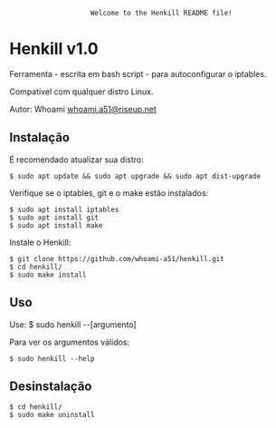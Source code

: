 						Welcome to the Henkill README file!    

Henkill v1.0
=============

Ferramenta - escrita em bash script - para autoconfigurar o iptables. 

Compatível com qualquer distro Linux.

Autor: Whoami <whoami.a51@riseup.net>

Instalação
-----------

É recomendado atualizar sua distro:
 
    $ sudo apt update && sudo apt upgrade && sudo apt dist-upgrade

Verifique se o iptables, git e o make estão instalados:
 
    $ sudo apt install iptables
    $ sudo apt install git
    $ sudo apt install make

Instale o Henkill:

    $ git clone https://github.com/whoami-a51/henkill.git
    $ cd henkill/
    $ sudo make install
    
Uso
----

Use: $ sudo henkill --[argumento]

Para ver os argumentos válidos:

    $ sudo henkill --help


Desinstalação
--------------

    $ cd henkill/
    $ sudo make uninstall
    
